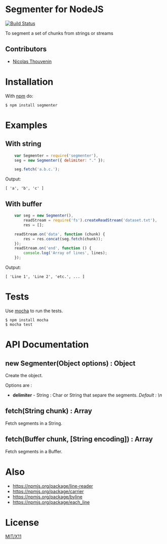 # Segmenter for NodeJS

[![Build Status](https://secure.travis-ci.org/touv/node-segmenter.png?branch=master)](http://travis-ci.org/touv/node-segmenter)

To segment a set of chunks from strings or streams
 
## Contributors

  * [Nicolas Thouvenin](https://github.com/touv) 

# Installation

With [npm](http://npmjs.org) do:

    $ npm install segmenter

# Examples

## With string
```javascript
	var Segmenter = require('segmenter'),
	seg = new Segmenter({ delimiter: "." });

    seg.fetch('a.b.c.');
```
Output:
	
	[ 'a', 'b', 'c' ]

## With buffer
```javascript
	var seg = new Segmenter(),
		readStream = require('fs').createReadStream('dataset.txt'),
		res = [];

	readStream.on('data', function (chunk) {
		res = res.concat(seg.fetch(chunk));
    });
    readStream.on('end', function () {
		console.log('Array of lines', lines);
	});

```
Output:
	
	[ 'Line 1', 'Line 2', 'etc.', ... ]
		

# Tests

Use [mocha](https://github.com/visionmedia/mocha) to run the tests.

    $ npm install mocha
    $ mocha test

# API Documentation

## new Segmenter(Object options) : Object

Create the object.

Options are :

- **delimiter** - String : Char or String that separe the segments. _Default : \n_


## fetch(String chunk) : Array

Fetch segments in a String.

## fetch(Buffer chunk, [String encoding]) : Array

Fetch segments in a Buffer.

	


# Also

* https://npmjs.org/package/line-reader
* https://npmjs.org/package/carrier
* https://npmjs.org/package/byline
* https://npmjs.org/package/each_line

# License

[MIT/X11](https://github.com/touv/node-segmenter/blob/master/LICENSE)
